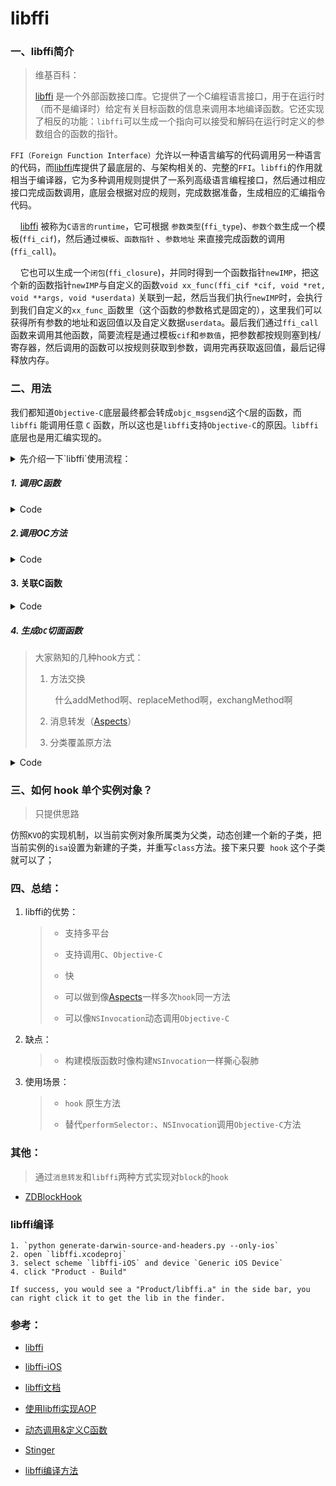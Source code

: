 # libffi

### 一、libffi简介

>  维基百科： 
>
> [libffi](https://github.com/libffi/libffi) 是一个外部函数接口库。它提供了一个C编程语言接口，用于在运行时（而不是编译时）给定有关目标函数的信息来调用本地编译函数。它还实现了相反的功能：`libffi`可以生成一个指向可以接受和解码在运行时定义的参数组合的函数的指针。

`FFI（Foreign Function Interface）`允许以一种语言编写的代码调用另一种语言的代码，而[libffi](https://github.com/libffi/libffi)库提供了最底层的、与架构相关的、完整的`FFI`。`libffi`的作用就相当于编译器，它为多种调用规则提供了一系列高级语言编程接口，然后通过相应接口完成函数调用，底层会根据对应的规则，完成数据准备，生成相应的汇编指令代码。

    [libffi](https://github.com/libffi/libffi) 被称为`C语言的runtime`，它可根据 `参数类型`(`ffi_type`)、`参数个数`生成一个模板(`ffi_cif`)，然后通过`模板`、`函数指针` 、`参数地址` 来直接完成函数的调用(`ffi_call`)。

    它也可以生成一个`闭包`(`ffi_closure`)，并同时得到一个函数指针`newIMP`，把这个新的函数指针`newIMP`与自定义的函数`void xx_func(ffi_cif *cif, void *ret, void **args, void *userdata)` 关联到一起，然后当我们执行`newIMP`时，会执行到我们自定义的`xx_func_`函数里（这个函数的参数格式是固定的），这里我们可以获得所有参数的地址和返回值以及自定义数据`userdata`。最后我们通过`ffi_call`函数来调用其他函数，简要流程是通过模板`cif`和`参数值`，把参数都按规则塞到栈/寄存器，然后调用的函数可以按规则获取到参数，调用完再获取返回值，最后记得释放内存。

### 二、用法

我们都知道`Objective-C`底层最终都会转成`objc_msgsend`这个`C`层的函数，而 `libffi` 能调用任意 `C` 函数，所以这也是`libffi`支持`Objective-C`的原因。`libffi`底层也是用汇编实现的。

<details close>
<summary> 先介绍一下`libffi`使用流程： </summary>

```c
//1. 生成参数类型列表
根据方法签名获取参数类型，然后转换成`ffi_type`类型

//2. 创建函数模版
ffi_status ffi_prep_cif(ffi_cif *cif,
            ffi_abi abi,
            unsigned int nargs,
            ffi_type *rtype,
            ffi_type **atypes);

//3. 如果需要用到切面，用下面函数生成一个`ffi_closure`闭包，否则直接执行第5步
void *ffi_closure_alloc(size_t size, void **code);
//4. 生成一个函数指针，并把闭包和函数指针绑定到函数模版上
ffi_status ffi_prep_closure_loc(ffi_closure*,
              ffi_cif *,
              void (*fun)(ffi_cif*,void*,void**,void*), //cif指针、返回值、参数列表、user_data
              void *user_data,    
              void*codeloc);    // 函数指针，执行函数实体

//5. 调用函数
void ffi_call(ffi_cif *cif,
          void (*fn)(void),
          void *rvalue,
          void **avalue);

//6. 在合适的时机释放`ffi_closure`
ffi_closure_free(void *)
```

</details>


##### 1. 调用C函数

<details>
<summary> Code </summary>

```c
int cFunc(int a , int b) {
    int x = a + b;
    return x;
}

- (void)testCallCFunc {
    ffi_cif cif;
    ffi_type *argTypes[] = {&ffi_type_sint, &ffi_type_sint};
    ffi_prep_cif(&cif, FFI_DEFAULT_ABI, 2, &ffi_type_sint, argTypes);

    int a = 123;
    int b = 456;
    void *args[] = {&a, &b};
    int retValue;
    ffi_call(&cif, (void *)cFunc, &retValue, args);
}
```

</details>


##### 2.调用OC方法

<details close>
<summary> Code </summary>

```objectivec
// 直接调用OC方法
- (void)testCallObjc {
    SEL selector = @selector(a:b:c:);
    NSMethodSignature *signature = [self methodSignatureForSelector:selector];

    ffi_cif cif;
    ffi_type *argTypes[] = {&ffi_type_pointer, &ffi_type_pointer, &ffi_type_sint, &ffi_type_pointer, &ffi_type_pointer};
    ffi_prep_cif(&cif, FFI_DEFAULT_ABI, (uint32_t)signature.numberOfArguments, &ffi_type_pointer, argTypes);

    NSInteger arg1 = 100;
    NSString *arg2 = @"hello";
    id arg3 = NSObject.class;
    void *args[] = {&self, &selector, &arg1, &arg2, &arg3};
    __unsafe_unretained id ret = nil;
    IMP func = [self methodForSelector:selector];
    ffi_call(&cif, func, &ret, args);
    NSLog(@"===== %@", ret);
}

- (id)a:(NSInteger)a b:(NSString *)b c:(NSObject *)c {
    NSString *ret = [NSString stringWithFormat:@"%zd + %@ + %@", a, b, c];
    NSLog(@"result = %@", ret);
    return ret;
}
```

</details>


#### 3. 关联C函数

<details close>
<summary> Code </summary>

```c
static void bindCFunc(ffi_cif *cif, int *ret, void **args, void *userdata) {
    struct UserData ud = *(struct UserData *)userdata;
    *ret = 999;
    printf("==== %s, %d\n", ud.c, *(int *)ret);

    //ffi_call(cif, ud.imp, ret, args); //再调用此方法会进入死循环
}

- (void)testBindCFunc {
    ffi_cif cif;
    ffi_type *argTypes[] = {&ffi_type_sint, &ffi_type_sint, &ffi_type_sint};
    ffi_prep_cif(&cif, FFI_DEFAULT_ABI, 3, &ffi_type_sint, argTypes);

    // 新定义一个C函数指针
    int(*newCFunc)(int, int, int);
    ffi_closure *cloure = ffi_closure_alloc(sizeof(ffi_closure), (void *)&newCFunc);
    struct UserData userdata = {"圣诞快乐", 8888, newCFunc};
    // 将newCFunc与bingCFunc关联
    ffi_status status = ffi_prep_closure_loc(cloure, &cif, (void *)bindCFunc, &userdata, newCFunc);
    if (status != FFI_OK) {
        NSLog(@"新函数指针生成失败");
        return;
    }

    int ret = newCFunc(11, 34, 24);
    printf("********** %d\n", ret);

    ffi_closure_free(cloure);
}
```

</details>


##### 4. 生成`OC`切面函数

>  大家熟知的几种hook方式：
> 
> 1. 方法交换
> 
>         什么addMethod啊、replaceMethod啊，exchangMethod啊
> 
> 2. 消息转发（[Aspects](https://github.com/steipete/Aspects)）
> 
> 3. 分类覆盖原方法

<details close>
<summary> Code </summary>

```objectivec
static void zdfunc(ffi_cif *cif, void *ret, void **args, void *userdata) {
    ZDFfiHookInfo *info = (__bridge ZDFfiHookInfo *)userdata;

    // 打印参数
    NSMethodSignature *methodSignature = info.signature;
    NSInteger beginIndex = 2;
    if (info.isBlock) {
        beginIndex = 1;
    }
    for (NSInteger i = beginIndex; i < methodSignature.numberOfArguments; ++i) {
        id argValue = ZD_ArgumentAtIndex(methodSignature, ret, args, userdata, i);
        NSLog(@"arg ==> index: %ld, value: %@", i, argValue);
    }

    // 根据cif (函数原型，函数指针，返回值内存指针，函数参数) 调用这个函数
    ffi_call(&(info->_cif), info->_originalIMP, ret, args);
}

- (void)testHookOC {
    SEL selector = @selector(x:y:z:);
    NSMethodSignature *signature = [self methodSignatureForSelector:selector];
    IMP originIMP = [self methodForSelector:selector];


    ffi_type *argTypes[] = {&ffi_type_pointer, &ffi_type_pointer, &ffi_type_sint, &ffi_type_pointer, &ffi_type_pointer};

    ffi_cif cif;
    ffi_prep_cif(&cif, FFI_DEFAULT_ABI, (uint32_t)signature.numberOfArguments, &ffi_type_pointer, argTypes);

    IMP newIMP = NULL;
    ffi_closure *cloure = ffi_closure_alloc(sizeof(ffi_closure), (void *)&newIMP);
    ZDFfiHookInfo *info = ({
        ZDFfiHookInfo *model = ZDFfiHookInfo.new;
        model->_cif = cif;
        model->_argTypes = argTypes;
        model->_closure = cloure;
        model->_originalIMP = originIMP;
        model->_newIMP = newIMP;
        model.signature = signature;
        model;
    });
    ffi_status status = ffi_prep_closure_loc(cloure, &cif, zdfunc, (__bridge void *)info, newIMP);
    if (status != FFI_OK) {
        NSLog(@"新函数指针生成失败");
        return;
    }

    //替换实现
    Method method = class_getInstanceMethod(self.class, selector);
    method_setImplementation(method, newIMP);

    NSInteger arg1 = 100;
    NSString *arg2 = @"Zero.D.Saber";
    id arg3 = @(909090);
    [self x:arg1 y:arg2 z:arg3];
}

- (id)x:(NSInteger)a y:(NSString *)b z:(id)c {
    NSString *ret = [NSString stringWithFormat:@"%zd + %@ + %@", a, b, c];
    NSLog(@"result = %@", ret);
    return ret;
}
```

</details>


### 三、如何 hook 单个实例对象？

> 只提供思路

仿照`KVO`的实现机制，以当前实例对象所属类为父类，动态创建一个新的子类，把当前实例的`isa`设置为新建的子类，并重写`class`方法。接下来只要  `hook` 这个子类就可以了；

### 四、总结：

1. libffi的优势：
   
   > + 支持多平台
   > 
   > + 支持调用`C`、`Objective-C`
   > 
   > + 快
   > 
   > + 可以做到像[Aspects](https://github.com/steipete/Aspects)一样多次`hook`同一方法
   > 
   > + 可以像`NSInvocation`动态调用`Objective-C`

2. 缺点：
   
   > + 构建模版函数时像构建`NSInvocation`一样撕心裂肺

3. 使用场景：
   
   > + `hook` 原生方法
   > 
   > + 替代`performSelector:`、`NSInvocation`调用`Objective-C`方法

### 其他：

> 通过`消息转发`和`libffi`两种方式实现对`block`的`hook`

+ [ZDBlockHook](https://github.com/faimin/ZDBlockHook)

### libffi编译

```
1. `python generate-darwin-source-and-headers.py --only-ios`
2. open `libffi.xcodeproj`
3. select scheme `libffi-iOS` and device `Generic iOS Device`
4. click "Product - Build"

If success, you would see a "Product/libffi.a" in the side bar, you can right click it to get the lib in the finder.
```

### 参考：

- [libffi](https://github.com/libffi/libffi)

- [libffi-iOS](https://github.com/sunnyxx/libffi-iOS)

- [libffi文档](http://www.chiark.greenend.org.uk/doc/libffi-dev/html/Index.html#Index)

- [使用libffi实现AOP](https://juejin.im/post/5a600d20518825732c539622)

- [动态调用&定义C函数](https://www.jianshu.com/p/92d4c06223e7)

- [Stinger](https://github.com/eleme/Stinger)

- [libffi编译方法](https://github.com/libffi/libffi/issues/510#issuecomment-654689416)
